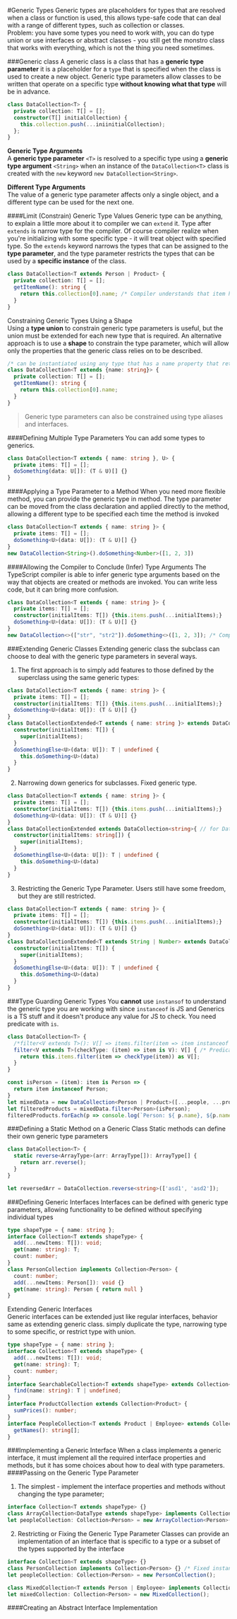 #Generic Types
Generic types are placeholders for types that are resolved when a class or function is used, this allows type-safe code
that can deal with a range of different types, such as collection or classes. \
Problem: you have some types you need to work with, you can do type union or use interfaces or abstract classes - you 
still get the monstro class that works with everything, which is not the thing you need sometimes.

###Generic class
A generic class is a class that has a **generic type parameter** it is a placeholder for a `type` that is specified when
the class is used to create a new object. Generic type parameters allow classes to be written that operate on a specific
type **without knowing what that type** will be in advance.

```typescript
class DataCollection<T> {
  private collection: T[] = [];
  constructor(T[] initialCollection) {
    this.collection.push(...iniinitialCollection);
  };
}
```

**Generic Type Arguments** \
A **generic type parameter** `<T>` is resolved to a specific type using a **generic type argument** `<String>` when an 
instance of the `DataCollection<T>` class is created with the `new` keyword `new DataCollection<String>`.

**Different Type Arguments** \
The value of a generic type parameter affects only a single object, and a different type can be used for the next one.

####Limit (Constrain) Generic Type Values
Generic type can be anything, to explain a little more about it to compiler we can `extend` it. Type after `extends` is
narrow type for the compiler. Of course compiler realize when you're initializing with some specific type - it will 
treat object with specified type. So the `extends` keyword narrows the types that can be assigned to the **type parameter**,
and the type parameter restricts the types that can be used by a **specific instance** of the class.
```typescript
class DataCollection<T extends Person | Product> {
  private collection: T[] = [];
  getItemName(): string {
    return this.collection[0].name; /* Compiler understands that item has name */
  }
}
```

Constraining Generic Types Using a Shape \
Using a **type union** to constrain generic type parameters is useful, but the union must be extended for each new type 
that is required. An alternative approach is to use a **shape** to constrain the type parameter, which will allow only 
the properties that the generic class relies on to be described.
```typescript
/* can be instantiated using any type that has a name property that returns a string.*/
class DataCollection<T extends {name: string}> { 
  private collection: T[] = [];
  getItemName(): string {
    return this.collection[0].name;
  }
}
```
>Generic type parameters can also be constrained using type aliases and interfaces.

####Defining Multiple Type Parameters
You can add some types to generics.
```typescript
class DataCollection<T extends { name: string }, U> {
  private items: T[] = [];
  doSomething(data: U[]): (T & U)[] {}
}
```

####Applying a Type Parameter to a Method
When you need more flexible method, you can provide the generic type in method. The type parameter can be moved from
the class declaration and applied directly to the method, allowing a different type to be specified each time the method
is invoked
```typescript
class DataCollection<T extends { name: string }> {
  private items: T[] = [];
  doSomething<U>(data: U[]): (T & U)[] {}
}
new DataCollection<String>().doSomething<Number>([1, 2, 3])
```

####Allowing the Compiler to Conclude (Infer) Type Arguments
The TypeScript compiler is able to infer generic type arguments based on the way that objects are created or methods
are invoked. You can write less code, but it can bring more confusion.
```typescript
class DataCollection<T extends { name: string }> {
  private items: T[] = [];
  constructor(initialItems: T[]) {this.items.push(...initialItems);}
  doSomething<U>(data: U[]): (T & U)[] {}
}
new DataCollection<>(["str", "str2"]).doSomething<>([1, 2, 3]); /* Compiler understands that T - string, U - nimber */
```

###Extending Generic Classes
Extending generic class the subclass can choose to deal with the generic type parameters in several ways.
1. The first approach is to simply add features to those defined by the superclass using the same generic types:
```typescript
class DataCollection<T extends { name: string }> {
  private items: T[] = [];
  constructor(initialItems: T[]) {this.items.push(...initialItems);}
  doSomething<U>(data: U[]): (T & U)[] {}
}
class DataCollectionExtended<T extends { name: string }> extends DataCollection<T>{
  constructor(initialItems: T[]) {
    super(initialItems);
  }
  doSomethingElse<U>(data: U[]): T | undefined {
    this.doSomething<U>(data)
  }
}
```

2. Narrowing down generics for subclasses. Fixed generic type.
```typescript
class DataCollection<T extends { name: string }> {
  private items: T[] = [];
  constructor(initialItems: T[]) {this.items.push(...initialItems);}
  doSomething<U>(data: U[]): (T & U)[] {}
}
class DataCollectionExtended extends DataCollection<string>{ // for DataCollectionExtended instances there will be always String.  
  constructor(initialItems: string[]) {
    super(initialItems);
  }
  doSomethingElse<U>(data: U[]): T | undefined {
    this.doSomething<U>(data)
  }
}
```

3. Restricting the Generic Type Parameter. Users still have some freedom, but they are still restricted. 
```typescript
class DataCollection<T extends { name: string }> {
  private items: T[] = [];
  constructor(initialItems: T[]) {this.items.push(...initialItems);}
  doSomething<U>(data: U[]): (T & U)[] {}
}
class DataCollectionExtended<T extends String | Number> extends DataCollection<T>{  
  constructor(initialItems: T[]) {
    super(initialItems);
  }
  doSomethingElse<U>(data: U[]): T | undefined {
    this.doSomething<U>(data)
  }
}
```

###Type Guarding Generic Types
You **cannot** use `instansof` to understand the generic type you are working with since `instanceof` is JS and Generics
is a TS stuff and it doesn't produce any value for JS to check. You need predicate with `is`.
```typescript
class DataCollection<T> {
  /*filter<V extends T>(): V[] => items.filter(item => item instanceof V) as V[];*/ /* ERROR */
  filter<V extends T>(checkType: (item) => item is V): V[] { /* Predicate to ensure the type */
    return this.items.filter(item => checkType(item)) as V[];
  }
}

const isPerson = (item): item is Person => {
  return item instanceof Person;
}
let mixedData = new DataCollection<Person | Product>([...people, ...products]);
let filteredProducts = mixedData.filter<Person>(isPerson);
filteredProducts.forEach(p => console.log(`Person: ${ p.name}, ${p.name}`));
```

###Defining a Static Method on a Generic Class
Static methods can define their own generic type parameters
```typescript
class DataCollection<T> {
  static reverse<ArrayType>(arr: ArrayType[]): ArrayType[] {
    return arr.reverse();
  }
}

let reversedArr = DataCollection.reverse<string>(['asd1', 'asd2']);
```

###Defining Generic Interfaces
Interfaces can be defined with generic type parameters, allowing functionality to be defined without specifying
individual types
```typescript
type shapeType = { name: string };
interface Collection<T extends shapeType> {
  add(...newItems: T[]): void;
  get(name: string): T;
  count: number;
}
class PersonCollection implements Collection<Person> {
  count: number;
  add(...newItems: Person[]): void {}
  get(name: string): Person { return null }
}
```

Extending Generic Interfaces \
Generic interfaces can be extended just like regular interfaces, behavior same as extending generic class.
simply duplicate the type, narrowing type to some specific, or restrict type with union. 
```typescript
type shapeType = { name: string };
interface Collection<T extends shapeType> {
  add(...newItems: T[]): void;
  get(name: string): T;
  count: number;
}
interface SearchableCollection<T extends shapeType> extends Collection<T> {
  find(name: string): T | undefined;
}
interface ProductCollection extends Collection<Product> {
  sumPrices(): number;
}
interface PeopleCollection<T extends Product | Employee> extends Collection<T> {
  getNames(): string[];
}
```

###Implementing a Generic Interface
When a class implements a generic interface, it must implement all the required interface properties and methods, but it
has some choices about how to deal with type parameters.
####Passing on the Generic Type Parameter
1. The simplest - implement the interface properties and methods without changing the type parameter;
```typescript
interface Collection<T extends shapeType> {}
class ArrayCollection<DataType extends shapeType> implements Collection<DataType> {}
let peopleCollection: Collection<Person> = new ArrayCollection<Person>(); /* pay attention that instanse interface typed */
```
2. Restricting or Fixing the Generic Type Parameter
   Classes can provide an implementation of an interface that is specific to a type or a subset of the types supported
   by the interface
```typescript
interface Collection<T extends shapeType> {}
class PersonCollection implements Collection<Person> {} /* Fixed instances to Person type */
let peopleCollection: Collection<Person> = new PersonCollection();

class MixedCollection<T extends Person | Employee> implements Collection<T> {} /* Restriction */
let mixedCollection: Collection<Person> = new MixedCollection();
```

####Creating an Abstract Interface Implementation